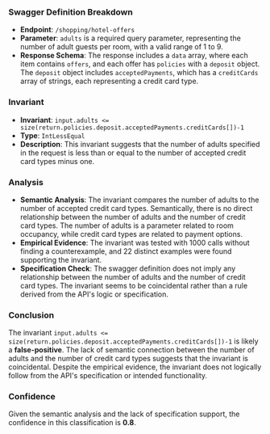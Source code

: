 ### Swagger Definition Breakdown
- **Endpoint**: `/shopping/hotel-offers`
- **Parameter**: `adults` is a required query parameter, representing the number of adult guests per room, with a valid range of 1 to 9.
- **Response Schema**: The response includes a `data` array, where each item contains `offers`, and each offer has `policies` with a `deposit` object. The `deposit` object includes `acceptedPayments`, which has a `creditCards` array of strings, each representing a credit card type.

### Invariant
- **Invariant**: `input.adults <= size(return.policies.deposit.acceptedPayments.creditCards[])-1`
- **Type**: `IntLessEqual`
- **Description**: This invariant suggests that the number of adults specified in the request is less than or equal to the number of accepted credit card types minus one.

### Analysis
- **Semantic Analysis**: The invariant compares the number of adults to the number of accepted credit card types. Semantically, there is no direct relationship between the number of adults and the number of credit card types. The number of adults is a parameter related to room occupancy, while credit card types are related to payment options.
- **Empirical Evidence**: The invariant was tested with 1000 calls without finding a counterexample, and 22 distinct examples were found supporting the invariant.
- **Specification Check**: The swagger definition does not imply any relationship between the number of adults and the number of credit card types. The invariant seems to be coincidental rather than a rule derived from the API's logic or specification.

### Conclusion
The invariant `input.adults <= size(return.policies.deposit.acceptedPayments.creditCards[])-1` is likely a **false-positive**. The lack of semantic connection between the number of adults and the number of credit card types suggests that the invariant is coincidental. Despite the empirical evidence, the invariant does not logically follow from the API's specification or intended functionality.

### Confidence
Given the semantic analysis and the lack of specification support, the confidence in this classification is **0.8**.
